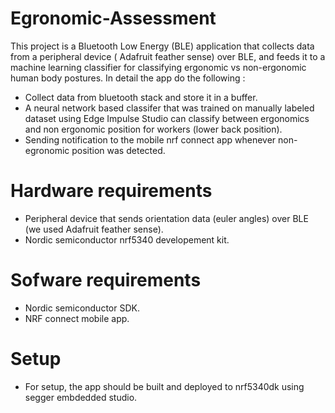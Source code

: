 # Egronomic-Assessment
This project is a Bluetooth Low Energy (BLE) application that collects data from a peripheral device ( Adafruit feather sense) over BLE, and feeds it to a machine learning classifier
for classifying ergonomic vs non-ergonomic human body postures. In detail the app do the following :

- Collect data from bluetooth stack and store it in a buffer.
- A neural network based classifer that was trained on manually labeled dataset using Edge Impulse Studio can classify between ergonomics and non ergonomic position for workers (lower back position).
- Sending notification to the mobile nrf connect app whenever non-egronomic position was detected. 

# Hardware requirements
- Peripheral device that sends orientation data (euler angles) over BLE (we used Adafruit feather sense).
- Nordic semiconductor nrf5340 developement kit.

# Sofware requirements
- Nordic semiconductor SDK.
- NRF connect mobile app. 

# Setup

- For setup, the app should be built and deployed to nrf5340dk using segger embdedded studio.
